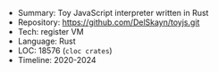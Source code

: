 * Summary:    Toy JavaScript interpreter written in Rust
* Repository: https://github.com/DelSkayn/toyjs.git
* Tech:       register VM
* Language:   Rust
* LOC:        18576 (`cloc crates`)
* Timeline:   2020-2024
